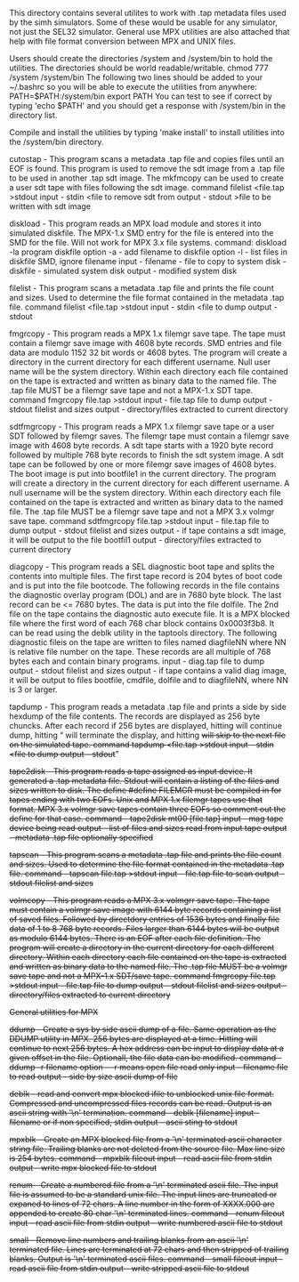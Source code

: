 This directory contains several utilites to work with .tap metadata
files used by the simh simulators.  Some of these would be usable
for any simulator, not just the SEL32 simulator.  General use MPX
utilities are also attached that help with file format conversion
between MPX and UNIX files.

Users should create the directories /system and /system/bin to hold
the utilities.  The directories should be world readable/writable.
chmod 777 /system /system/bin
The following two lines should be added to your ~/.bashrc so you
will be able to execute the utilities from anywhere:
PATH=$PATH:/system/bin
export PATH
You can test to see if correct by typing 'echo $PATH' and you
should get a response with /system/bin in the directory list.

Compile and install the utilities by typing 'make install' to
install utilities into the /system/bin directory.


cutostap - This program scans a metadata .tap file and copies files
           until an EOF is found.  This program is used to remove
           the sdt image from a .tap file to be used in another
           .tap sdt image.  The mkfmcopy can be used to create a
           user sdt tape with files following the sdt image.
           command filelist <file.tap >stdout
           input - stdin  <file to remove sdt from
           output - stdout >file to be written with sdt image

diskload - This program reads an MPX load module and stores it into
           simulated diskfile.  The MPX-1.x SMD entry for the file
           is entered into the SMD for the file.  Will not work for
           MPX 3.x file systems.
           command: diskload -la program diskfile
           option -a - add filename to diskfile
           option -l - list files in diskfile SMD, ignore filename
           input - filename - file to copy to system disk
                 - diskfile - simulated system disk
           output - modified system disk

filelist - This program scans a metadata .tap file and prints the
           file count and sizes.  Used to determine the file
           format contained in the metadata .tap file.
           command filelist <file.tap >stdout
           input - stdin  <file to dump
           output - stdout

fmgrcopy - This program reads a MPX 1.x filemgr save tape.  The tape
           must contain a filemgr save image with 4608 byte records.
           SMD entries and file data are modulo 1152 32 bit words or
           4608 bytes.  The program will create a directory in the
           current directory for each different username.  Null user
           name will be the system directory.  Within each directory
           each file contained on the tape is extracted and written
           as binary data to the named file.  The .tap file MUST be
           a filemgr save tape and not a MPX-1.x SDT tape.
           command fmgrcopy file.tap >stdout
           input - file.tap file to dump
           output - stdout filelist and sizes
           output - directory/files extracted to current directory

sdtfmgrcopy - This program reads a MPX 1.x filemgr save tape or a
           user SDT followed by filemgr saves.  The filemgr tape 
           must contain a filemgr save image with 4608 byte records.
           A sdt tape starts with a 1920 byte record followed by
           multiple 768 byte records to finish the sdt system image.
           A sdt tape can be followed by one or more filemgr save
           images of 4608 bytes. The boot image is put into bootfile1
           in the current directory.  The program will create a
           directory in the current directory for each different
           username.  A null username will be the system directory.
           Within each directory each file contained on the tape is
           extracted and written as binary data to the named file.
           The .tap file MUST be a filemgr save tape and not a
           MPX 3.x volmgr save tape.
           command sdtfmgrcopy file.tap >stdout
           input - file.tap file to dump
           output - stdout filelist and sizes
           output - if tape contains a sdt image, it will be output
                    to the file bootfil1
           output - directory/files extracted to current directory

diagcopy - This program reads a SEL diagnostic boot tape and splits
           the contents into multiple files.  The first tape record
           is 204 bytes of boot code and is put into the file bootcode.
           The following records in the file contains the diagnostic
           overlay program (DOL) and are in 7680 byte block.  The last
           record can be <= 7680 bytes.  The data is put into the file
           dolfile.  The 2nd file on the tape contains the diagnostic
           auto execute file.  It is a MPX blocked file where the first
           word of each 768 char block contains 0x0003f3b8.  It can be
           read using the deblk utility in the taptools directory.
           The following diagnostic fileis on the tape are written to
           files named diagfileNN where NN is relative file number on
           the tape.  These records are all multiple of 768 bytes each
           and contain binary programs.
           input - diag.tap file to dump
           output - stdout filelist and sizes
           output - if tape contains a valid diag image, it will be
                    output to files bootfile, cmdfile, dolfile and
                    to diagfileNN, where NN is 3 or larger.

tapdump -  This program reads a metadata .tap file and prints a side
           by side hexdump of the file contents.  The records are 
           displayed as 256 byte chuncks.  After each record if 256
           bytes are displayed, hitting <cr> will continue dump, 
           hitting <q> will terminate the display, and hitting <s>
           will skip to the next file on the simulated tape.
           command tapdump <file.tap >stdout
           input - stdin  <file to dump
           output - stdout

tape2disk - This program reads a tape assigned as input device.  It
           generated a .tap metadata file.  Stdout will contain a
           listing of the files and sizes written to disk.  The define
           #define FILEMGR must be compiled in for tapes ending with
           two EOFs.  Unix and MPX 1.x filemgr tapes use that format.
           MPX 3.x volmgr save tapes contain three EOFs so comment out
           the define for that case. 
           command - tape2disk mt00 [file.tap]
           input - mag tape device being read
           output - list of files and sizes read from input tape
           output - metadata .tap file optionally specified

tapscan -  This program scans a metadata .tap file and prints the
           file count and sizes.  Used to determine the file
           format contained in the metadata .tap file.
           command - tapscan file.tap >stdout
           input - file.tap file to scan
           output - stdout filelist and sizes

volmcopy - This program reads a MPX 3.x volmgrr save tape.  The tape
           must contain a volmgr save image with 6144 byte records
           containing a list of saved files.  Followed by directdory
           entries of 1536 bytes and finally file data of 1 to 8 768
           byte records. Files larger than 6144 bytes will be output
           as modulo 6144 bytes.  There is an EOF after each file
           definition.  The program will create a directory in the
           current directory for each different directory. Within
           each directory each file contained on the tape is extracted
           and written as binary data to the named file.  The .tap
           file MUST be a volmgr save tape and not a MPX-1.x SDT/save
           tape.
           command fmgrcopy file.tap >stdout
           input - file.tap file to dump
           output - stdout filelist and sizes
           output - directory/files extracted to current directory

General utilities for MPX

ddump -    Create a sys by side ascii dump of a file.  Same operation
           as the DDUMP utility in MPX.  256 bytes are displayed at
           a time.  Hitting <cr> will continue to next 256 bytes.  A
           hex address can be input to display data at a given offset
           in the file.  Optionall, the file data can be modified.
           command - ddump -r filename
           option -  -r means open file read only 
           input -   filename file to read
           output -  side by size ascii dump of file

deblk -    read and convert mpx blocked ifile to unblocked unix file
           format.  Compressed and uncompressed files records can be
           read.  Output is an ascii string with '\n' termination.
           command - deblk [filename]
           input -   filename or if non specified, stdin
           output -  ascii sting to stdout

mpxblk -   Create an MPX blocked file from a '\n' terminated ascii
           character string file.  Trailing blanks are not deleted
           from the source file.  Max line size is 254 bytes.
           command - mpxblk <filein >fileout
           input   - read ascii file from stdin
           output  - write mpx blocked file to stdout

renum -    Create a numbered file from a '\n' terminated ascii file.
           The input file is assumed to be a standard unix file.  The
           input lines are truncated or expaned to lines of 72 chars.
           A line number in the form of XXXX.000 are appended to
           create 80 char '\n' terminated lines.
           command - renum <filein >fileout
           input -   read ascii file from stdin
           output -  write numbered ascii file to stdout

small -   Remove line numbers and trailing blanks from an ascii '\n'
          terminated file.  Lines are terminated at 72 chars and then
          stripped of trailing blanks.  Output is '\n' terminated
          ascii files.
          command -  small <filein >fileout
          input -    read ascii file from stdin
          output -   write stripped ascii file to stdout

